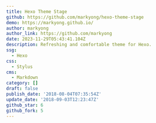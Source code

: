 ```yaml
---
title: Hexo Theme Stage
github: https://github.com/markyong/hexo-theme-stage
demo: https://markyong.github.io/
author: markyong
author_link: https://github.com/markyong
date: 2023-11-29T05:43:41.104Z
description: Refreshing and comfortable theme for Hexo.
ssg:
  - Hexo
css:
  - Stylus
cms:
  - Markdown
category: []
draft: false
publish_date: '2018-08-04T07:35:54Z'
update_date: '2018-09-03T12:23:47Z'
github_star: 6
github_fork: 5
---
```

